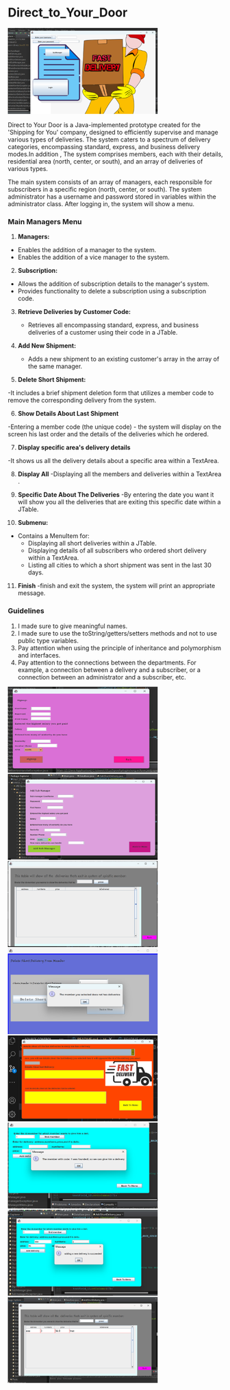 # Direct_to_Your_Door

<img src="photo1.png" alt="Alt Text" width="350" height="200">

Direct to Your Door is a Java-implemented prototype created for the 'Shipping for You' company, designed to efficiently supervise and manage various types of deliveries.
The system caters to a spectrum of delivery categories, encompassing standard, express, and business delivery modes.In addition , The system comprises members, each with their details, residential area (north, center, or south), and an array of deliveries of various types.

The main system consists of an array of managers, each responsible for subscribers in a specific region (north, center, or south). The system administrator has a username and password stored in variables within the administrator class.
After logging in, the system will show a menu.

### Main Managers Menu

1. **Managers:**

- Enables the addition of a manager to the system.
- Enables the addition of a vice manager to the system.

2.  **Subscription:**

- Allows the addition of subscription details to the manager's system.
- Provides functionality to delete a subscription using a subscription code.

3. **Retrieve Deliveries by Customer Code:**

   - Retrieves all encompassing standard, express, and business deliveries of a customer using their code in a JTable.

4. **Add New Shipment:**

   - Adds a new shipment to an existing customer's array in the array of the same manager.

5. **Delete Short Shipment:**

-It includes a brief shipment deletion form that utilizes a member code to remove the corresponding delivery from the system.

6. **Show Details About Last Shipment**

-Entering a member code (the unique code) - the system will display on the screen his last order and the details of the deliveries
which he ordered.

7. **Display specific area's delivery details**

-It shows us all the delivery details about a specific area within a TextArea.

8. **Display All**
   -Displaying all the members and deliveries within a TextArea .

9. **Specific Date About The Deliveries**
   -By entering the date you want it will show you all the deliveries that are exiting this specific date within a JTable.
10. **Submenu:**

- Contains a MenuItem for:
  - Displaying all short deliveries within a JTable.
  - Displaying details of all subscribers who ordered short delivery within a TextArea.
  - Listing all cities to which a short shipment was sent in the last 30 days.

11. **Finish**
    -finish and exit the system, the system will print an appropriate message.

### Guidelines

1. I made sure to give meaningful names.
2. I made sure to use the toString/getters/setters methods and not to use public type variables.
3. Pay attention when using the principle of inheritance and polymorphism and interfaces.
4. Pay attention to the connections between the departments. For example, a connection between a delivery and a subscriber, or a connection between an administrator and a subscriber, etc.

<img src="photo4.png" alt="Alt Text" width="350" height="200">
  <img src="photo3.png" alt="Alt Text" width="350" height="200">
<img src="photo2.png" alt="Alt Text" width="350" height="200">
<img src="photo5.png" alt="Alt Text" width="350" height="200">
<img src="photo6.png" alt="Alt Text" width="350" height="200">
<img src="photo7.png" alt="Alt Text" width="350" height="200">
<img src="photo8.png" alt="Alt Text" width="350" height="200">
<img src="photo9.png" alt="Alt Text" width="350" height="200">
